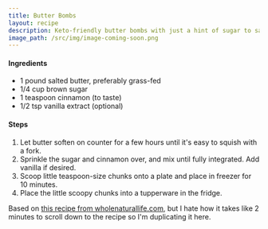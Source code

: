 ```yaml
---
title: Butter Bombs
layout: recipe
description: Keto-friendly butter bombs with just a hint of sugar to satisfy those sweet cravings.
image_path: /src/img/image-coming-soon.png
---
```


#### Ingredients
- 1 pound salted butter, preferably grass-fed
- 1/4 cup brown sugar
- 1 teaspoon cinnamon (to taste)
- 1/2 tsp vanilla extract (optional)

#### Steps
1. Let butter soften on counter for a few hours until it's easy to squish with a fork.
2. Sprinkle the sugar and cinnamon over, and mix until fully integrated. Add vanilla if desired.
3. Scoop little teaspoon-size chunks onto a plate and place in freezer for 10 minutes.
4. Place the little scoopy chunks into a tupperware in the fridge.

Based on [this recipe from wholenaturallife.com](http://wholenaturallife.com/cinnamon-butter-bites-gaps-friendly/), but I hate how it takes like 2 minutes to scroll down to the recipe so I'm duplicating it here.
